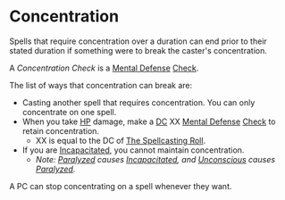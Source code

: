 # Concentration

Spells that require concentration over a duration can end prior to their stated duration if something were to break the caster's concentration.

A *Concentration Check* is a [Mental Defense](../../Player%20Characters/Derived%20Statistics/Mental%20Defense.md) [Check](../../Game%20Procedures/Core%20Procedures/Check.md).

The list of ways that concentration can break are:

- Casting another spell that requires concentration. You can only concentrate on one spell.
- When you take [HP](../../Player%20Characters/Derived%20Statistics/Hit%20Points.md) damage, make a [DC](../../Game%20Procedures/Core%20Procedures/DC.md) XX [Mental Defense](../../Player%20Characters/Derived%20Statistics/Mental%20Defense.md) [Check](../../Game%20Procedures/Core%20Procedures/Check.md) to retain concentration.
	- XX is equal to the DC of [The Spellcasting Roll](../Spellcasting/Spellcasting.md#The%20Spellcasting%20Roll).
- If you are [Incapacitated](../../Game%20Procedures/Conditions/Incapacitated.md), you cannot maintain concentration.
	- *Note: [Paralyzed](../../Game%20Procedures/Conditions/Paralyzed.md) causes [Incapacitated](../../Game%20Procedures/Conditions/Incapacitated.md), and [Unconscious](../../Game%20Procedures/Conditions/Unconscious.md) causes [Paralyzed](../../Game%20Procedures/Conditions/Paralyzed.md).*

A PC can stop concentrating on a spell whenever they want.
